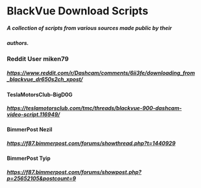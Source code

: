 # BlackVue Download Scripts

#####   A collection of scripts from various sources made public by their
#####  authors.

###   Reddit User miken79
##### https://www.reddit.com/r/Dashcam/comments/6ii3fe/downloading_from_blackvue_dr650s2ch_xpost/

#### TeslaMotorsClub-BigD0G
#####  https://teslamotorsclub.com/tmc/threads/blackvue-900-dashcam-video-script.116949/

#### BimmerPost Nezil
##### https://f87.bimmerpost.com/forums/showthread.php?t=1440929

#### BimmerPost Tyip
##### https://f87.bimmerpost.com/forums/showpost.php?p=25652105&postcount=9
